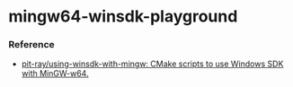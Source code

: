 mingw64-winsdk-playground
=========================


### Reference
- [pit-ray/using-winsdk-with-mingw: CMake scripts to use Windows SDK with MinGW-w64.](https://github.com/pit-ray/using-winsdk-with-mingw)

